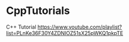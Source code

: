# CppTutorials
C++ Tutorial https://www.youtube.com/playlist?list=PLnKe36F30Y4ZDNIOZ51sX25pWKQ1pkpTE
